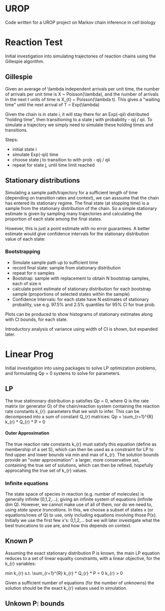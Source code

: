 # UROP
Code written for a UROP project on Markov chain inference in cell biology

# Reaction Test
Initial investigation into simulating trajectories of reaction chains using the Gillespie algorithm.

## Gillespie

Given an average of \lambda independent arrivals per unit time, the number of arrivals per unit time is X ~ Poisson(\lambda), and the number of arrivals in the next t units of time is X_{t} ~ Poisson(\lambda t). This gives a "waiting time" until the next arrival of T ~ Exp(\lambda)

Given the chain is in state i, it will stay there for an Exp(-qii) distributed "holding time", then transitioning to a state j with probability - qij / qii. To simulate a trajectory we simply need to simulate these holding times and transitions.

Steps:
- initial state i
- simulate Exp(-qii) time
- choose state j to transition to with prob - qij / qii
- repeat for state j, until time limit reached

## Stationary distributions
Simulating a sample path/trajectory for a sufficient length of time (depending on transition rates and context), we can asssume that the chain has entered its stationary regime. The final state (at stopping time) is a sample from the stationary distribution of the chain. So a simple stationary estimate is given by sampling many trajectories and calculating the proportion of each state among the final states.

However, this is just a point estimate with no error guarantees. A better estimate would give confidence intervals for the stationary distribution value of each state:

### Bootstrapping
- Simulate sample path up to sufficient time
- record final state: sample from stationary distribution
- repeat for n samples
- Bootstrap: sample with replacement to obtain N bootstrap samples, each of size n
- calculate point estimate of stationary distribution for each bootstrap sample (proportions of selected states within the sample)
- Confidence Intervals: for each state have N estimates of stationary probaility, use e.g. 97.5% and 2.5% quantiles for 95% CI for true prob.

Plots can be produced to show histograms of stationary estimates along with CI bounds, for each state. 

Introductory analysis of variance using width of CI is shown, but expanded later.

# Linear Prog
Initial investigation into using packages to solve LP optimization problems, and formulating Qp = 0 systems to solve for parameters.

## LP
The true statinonary distribution p satisfies Qp = 0, where Q is the rate matrix (or generator G) of the chain/reaction system containing the reaction rate constants k_{r}: parameters that we wish to infer. This can be decomposed into a sum of constant Q_{r} matrices:
Qp = \sum_{r=1}^{R} k_{r} * Q_{r} * P = 0
#### Outer Approximation
The true reaction rate constants k_{r} must satisfy this equation (define as membership of a set S), which can then be used as a constraint for LP to find upper and lower bounds via min and max of k_{r}. The solution bounds provide an "outer approximation": a larger, more conservative set, containing the true set of solutions, which can then be refined, hopefully approcahing the true set of k_{r} values.
### Infinite equations
The state space of species in reaction (e.g. number of molecules) is generally infinite (0,1,2,...), giving an infinite system of equations (infinite dim Q). However, we cannot make use of all of them, nor do we need to, using *state space truncations*.
In this, we choose a subset of states x (or equations/rows of Q) to use, only including equations involving those P(x). Initially we use the first few x's: 0,1,2,... but we will later investigate what the best truncations to use are, and how this depends on context.

## Known P
Assuming the exact stationary distribution P is known, the main LP equation reduces to a set of linear equality constraints, with a linear objective, for the k_{r} variables:

min k_{r}
s.t. \sum_{r=1}^{R} k_{r} * Q_{r} * P = 0
    k_{r} > 0

Given a sufficient number of equations (for the number of unknowns) the solution should be the exact k_{r} values used in simulation.

## Unkown P: bounds


